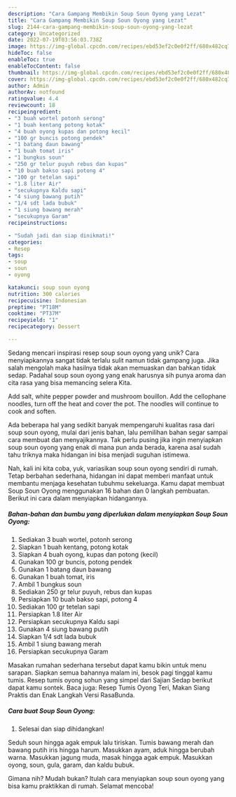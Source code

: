 ```yaml
---
description: "Cara Gampang Membikin Soup Soun Oyong yang Lezat"
title: "Cara Gampang Membikin Soup Soun Oyong yang Lezat"
slug: 2144-cara-gampang-membikin-soup-soun-oyong-yang-lezat
category: Uncategorized
date: 2022-07-19T03:56:03.738Z
image: https://img-global.cpcdn.com/recipes/ebd53ef2c0e0f2ff/680x482cq70/soup-soun-oyong-foto-resep-utama.jpg
hideToc: false
enableToc: true
enableTocContent: false
thumbnail: https://img-global.cpcdn.com/recipes/ebd53ef2c0e0f2ff/680x482cq70/soup-soun-oyong-foto-resep-utama.jpg
cover: https://img-global.cpcdn.com/recipes/ebd53ef2c0e0f2ff/680x482cq70/soup-soun-oyong-foto-resep-utama.jpg
author: Admin
authorAv: notfound
ratingvalue: 4.4
reviewcount: 18
recipeingredient:
- "3 buah wortel potonh serong"
- "1 buah kentang potong kotak"
- "4 buah oyong kupas dan potong kecil"
- "100 gr buncis potong pendek"
- "1 batang daun bawang"
- "1 buah tomat iris"
- "1 bungkus soun"
- "250 gr telur puyuh rebus dan kupas"
- "10 buah bakso sapi potong 4"
- "100 gr tetelan sapi"
- "1.8 liter Air"
- "secukupnya Kaldu sapi"
- "4 siung bawang putih"
- "1/4 sdt lada bubuk"
- "1 siung bawang merah"
- "secukupnya Garam"
recipeinstructions:

- "Sudah jadi dan siap dinikmati!"
categories:
- Resep
tags:
- soup
- soun
- oyong

katakunci: soup soun oyong 
nutrition: 300 calories
recipecuisine: Indonesian
preptime: "PT18M"
cooktime: "PT37M"
recipeyield: "1"
recipecategory: Dessert

---
```





Sedang mencari inspirasi resep soup soun oyong yang unik? Cara menyiapkannya sangat tidak terlalu sulit namun tidak gampang juga. Jika salah mengolah maka hasilnya tidak akan memuaskan dan bahkan tidak sedap. Padahal soup soun oyong yang enak harusnya sih punya aroma dan cita rasa yang bisa memancing selera Kita.





Add salt, white pepper powder and mushroom bouillon. Add the cellophane noodles, turn off the heat and cover the pot. The noodles will continue to cook and soften.

Ada beberapa hal yang sedikit banyak mempengaruhi kualitas rasa dari soup soun oyong, mulai dari jenis bahan, lalu pemilihan bahan segar sampai cara membuat dan menyajikannya. Tak perlu pusing jika ingin menyiapkan soup soun oyong yang enak di mana pun anda berada, karena asal sudah tahu triknya maka hidangan ini bisa menjadi suguhan istimewa.






Nah, kali ini kita coba, yuk, variasikan soup soun oyong sendiri di rumah. Tetap berbahan sederhana, hidangan ini dapat memberi manfaat untuk membantu menjaga kesehatan tubuhmu sekeluarga. Kamu dapat membuat Soup Soun Oyong menggunakan 16 bahan dan 0 langkah pembuatan. Berikut ini cara dalam menyiapkan hidangannya.

<!--inarticleads1-->

##### Bahan-bahan dan bumbu yang diperlukan dalam menyiapkan Soup Soun Oyong:

1. Sediakan 3 buah wortel, potonh serong
1. Siapkan 1 buah kentang, potong kotak
1. Siapkan 4 buah oyong, kupas dan potong (kecil)
1. Gunakan 100 gr buncis, potong pendek
1. Gunakan 1 batang daun bawang
1. Gunakan 1 buah tomat, iris
1. Ambil 1 bungkus soun
1. Sediakan 250 gr telur puyuh, rebus dan kupas
1. Persiapkan 10 buah bakso sapi, potong 4
1. Sediakan 100 gr tetelan sapi
1. Persiapkan 1.8 liter Air
1. Persiapkan secukupnya Kaldu sapi
1. Gunakan 4 siung bawang putih
1. Siapkan 1/4 sdt lada bubuk
1. Ambil 1 siung bawang merah
1. Persiapkan secukupnya Garam


Masakan rumahan sederhana tersebut dapat kamu bikin untuk menu sarapan. Siapkan semua bahannya malam ini, besok pagi tinggal kamu tumis. Resep tumis oyong sohun yang simpel dari Sajian Sedap berikut dapat kamu sontek. Baca juga: Resep Tumis Oyong Teri, Makan Siang Praktis dan Enak Langkah Versi RasaBunda. 

<!--inarticleads2-->

##### Cara buat Soup Soun Oyong:


1. Selesai dan siap dihidangkan!

Seduh soun hingga agak empuk lalu tiriskan. Tumis bawang merah dan bawang putih iris hingga harum. Masukkan ayam, aduk hingga berubah warna. Masukkan jagung muda, masak hingga agak empuk. Masukkan oyong, soun, gula, garam, dan kaldu bubuk. 

Gimana nih? Mudah bukan? Itulah cara menyiapkan soup soun oyong yang bisa kamu praktikkan di rumah. Selamat mencoba!
